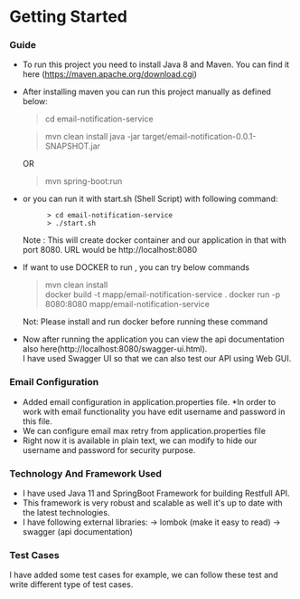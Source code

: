 # Getting Started

### Guide

* To run this project you need to install Java 8 and Maven. You can find it here (https://maven.apache.org/download.cgi)

* After installing maven you can run this project manually as defined below:
	
	> cd email-notification-service
	
	> mvn clean install
	> java -jar target/email-notification-0.0.1-SNAPSHOT.jar
	
	OR
	
	> mvn spring-boot:run	

* or you can run it with start.sh (Shell Script) with following command:

		    > cd email-notification-service
			> ./start.sh

	Note : This will create docker container and our application in that with port 8080.
	URL would be http://localhost:8080


* If want to use DOCKER to run , you can try below commands
    
    > mvn clean install		
	> docker build -t mapp/email-notification-service .
	> docker run -p 8080:8080 mapp/email-notification-service
	
	Not: Please install and run docker before running these command

* Now after running the application you can view the api documentation also here(http://localhost:8080/swagger-ui.html).	
   I have used Swagger UI so that we can also test our API using Web GUI.

### Email Configuration
                    
* Added email configuration in application.properties file.
*In order to work with email functionality you have edit username and password in this file.
* We can configure email max retry from application.properties file
* Right now it is available in plain text, we can modify to hide our username and password for security purpose. 					
 						
### Technology And Framework Used

* I have used Java 11 and SpringBoot Framework  for building Restfull API.
* This framework is very robust and scalable as well it's up to date with the latest technologies.
* I have following external libraries:
    -> lombok (make it easy to read)
    -> swagger (api documentation)

### Test Cases
I have added some test cases for example, we can follow these test and write different type of test cases.
